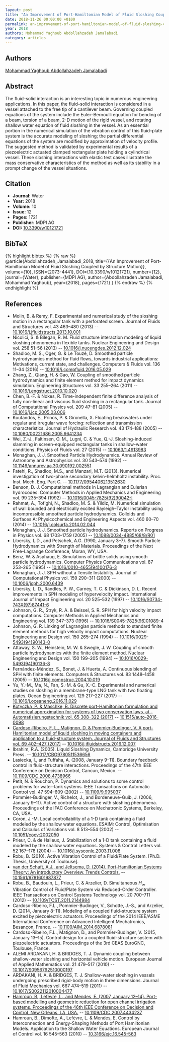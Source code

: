 ```yaml
---
layout: post
title: "An Improvement of Port-Hamiltonian Model of Fluid Sloshing Coupled by Structure Motion"
date: 2018-11-26 00:00:00 +0100
permalink: an-improvement-of-port-hamiltonian-model-of-fluid-sloshing-coupled-by-structure-motion
year: 2018
authors: Mohammad Yaghoub Abdollahzadeh Jamalabadi
category: articles
---
```

 
## Authors
[Mohammad Yaghoub Abdollahzadeh Jamalabadi](authors/mohammad-yaghoub-abdollahzadeh-jamalabadi)
 
## Abstract
The fluid–solid interaction is an interesting topic in numerous engineering applications. In this paper, the fluid–solid interaction is considered in a vessel attached to the free tip of a cantilever beam. Governing coupled equations of the system include the Euler–Bernoulli equation for bending of a beam, torsion of a beam, 2-D motion of the rigid vessel, and rotating shallow water equation of fluid sloshing in the vessel. As an essential portion in the numerical simulation of the vibration control of this fluid–plate system is the accurate modeling of sloshing; the partial differential equations of the system are modified by approximation of velocity profile. The suggested method is validated by experimental results of a piezoelectric actuated clamped rectangular plate holding a cylindrical vessel. These sloshing interactions with elastic test cases illustrate the mass conservative characteristics of the method as well as its stability in a prompt change of the vessel situations.
 
## Citation
- **Journal:** Water
- **Year:** 2018
- **Volume:** 10
- **Issue:** 12
- **Pages:** 1721
- **Publisher:** MDPI AG
- **DOI:** [10.3390/w10121721](https://doi.org/10.3390/w10121721)
 
## BibTeX
{% highlight bibtex %}
{% raw %}
@article{Abdollahzadeh_Jamalabadi_2018,
  title={{An Improvement of Port-Hamiltonian Model of Fluid Sloshing Coupled by Structure Motion}},
  volume={10},
  ISSN={2073-4441},
  DOI={10.3390/w10121721},
  number={12},
  journal={Water},
  publisher={MDPI AG},
  author={Abdollahzadeh Jamalabadi, Mohammad Yaghoub},
  year={2018},
  pages={1721}
}
{% endraw %}
{% endhighlight %}
 
## References
- Molin, B. & Remy, F. Experimental and numerical study of the sloshing motion in a rectangular tank with a perforated screen. Journal of Fluids and Structures vol. 43 463–480 (2013) -- [10.1016/j.jfluidstructs.2013.10.001](https://doi.org/10.1016/j.jfluidstructs.2013.10.001)
- Nicolici, S. & Bilegan, R. M. Fluid structure interaction modeling of liquid sloshing phenomena in flexible tanks. Nuclear Engineering and Design vol. 258 51–56 (2013) -- [10.1016/j.nucengdes.2012.12.024](https://doi.org/10.1016/j.nucengdes.2012.12.024)
- Shadloo, M. S., Oger, G. & Le Touzé, D. Smoothed particle hydrodynamics method for fluid flows, towards industrial applications: Motivations, current state, and challenges. Computers &amp; Fluids vol. 136 11–34 (2016) -- [10.1016/j.compfluid.2016.05.029](https://doi.org/10.1016/j.compfluid.2016.05.029)
- Zhang, Z., Qiang, H. & Gao, W. Coupling of smoothed particle hydrodynamics and finite element method for impact dynamics simulation. Engineering Structures vol. 33 255–264 (2011) -- [10.1016/j.engstruct.2010.10.020](https://doi.org/10.1016/j.engstruct.2010.10.020)
- Chen, B.-F. & Nokes, R. Time-independent finite difference analysis of fully non-linear and viscous fluid sloshing in a rectangular tank. Journal of Computational Physics vol. 209 47–81 (2005) -- [10.1016/j.jcp.2005.03.006](https://doi.org/10.1016/j.jcp.2005.03.006)
- Koutandos, E., Prinos, P. & Gironella, X. Floating breakwaters under regular and irregular wave forcing: reflection and transmission characteristics. Journal of Hydraulic Research vol. 43 174–188 (2005) -- [10.1080/00221686.2005.9641234](https://doi.org/10.1080/00221686.2005.9641234)
- Wei, Z.-J., Faltinsen, O. M., Lugni, C. & Yue, Q.-J. Sloshing-induced slamming in screen-equipped rectangular tanks in shallow-water conditions. Physics of Fluids vol. 27 (2015) -- [10.1063/1.4913983](https://doi.org/10.1063/1.4913983)
- Monaghan, J. J. Smoothed Particle Hydrodynamics. Annual Review of Astronomy and Astrophysics vol. 30 543–574 (1992) -- [10.1146/annurev.aa.30.090192.002551](https://doi.org/10.1146/annurev.aa.30.090192.002551)
- Fatehi, R., Shadloo, M.S., and Manzari, M.T. (2013). Numerical investigation of two-phase secondary kelvin-helmholtz instability. Proc. Inst. Mech. Eng. Part C. -- [10.1177/0954406213512630](https://doi.org/10.1177/0954406213512630)
- Benson, D. J. Computational methods in Lagrangian and Eulerian hydrocodes. Computer Methods in Applied Mechanics and Engineering vol. 99 235–394 (1992) -- [10.1016/0045-7825(92)90042-I](https://doi.org/10.1016/0045-7825(92)90042-I)
- Rahmat, A., Tofighi, N., Shadloo, M. S. & Yildiz, M. Numerical simulation of wall bounded and electrically excited Rayleigh–Taylor instability using incompressible smoothed particle hydrodynamics. Colloids and Surfaces A: Physicochemical and Engineering Aspects vol. 460 60–70 (2014) -- [10.1016/j.colsurfa.2014.02.044](https://doi.org/10.1016/j.colsurfa.2014.02.044)
- Monaghan, J. J. Smoothed particle hydrodynamics. Reports on Progress in Physics vol. 68 1703–1759 (2005) -- [10.1088/0034-4885/68/8/R01](https://doi.org/10.1088/0034-4885/68/8/R01)
- Libersky, L.D., and Petschek, A.G. (1990, January 3–7). Smooth Particle Hydrodynamics with Strength of Materials. Proceedings of the Next Free-Lagrange Conference, Moran, WY, USA.
- Benz, W. & Asphaug, E. Simulations of brittle solids using smooth particle hydrodynamics. Computer Physics Communications vol. 87 253–265 (1995) -- [10.1016/0010-4655(94)00176-3](https://doi.org/10.1016/0010-4655(94)00176-3)
- Monaghan, J. J. SPH without a Tensile Instability. Journal of Computational Physics vol. 159 290–311 (2000) -- [10.1006/jcph.2000.6439](https://doi.org/10.1006/jcph.2000.6439)
- Libersky, L. D., Randles, P. W., Carney, T. C. & Dickinson, D. L. Recent improvements in SPH modeling of hypervelocity impact. International Journal of Impact Engineering vol. 20 525–532 (1997) -- [10.1016/S0734-743X(97)87441-6](https://doi.org/10.1016/S0734-743X(97)87441-6)
- Johnson, G. R., Stryk, R. A. & Beissel, S. R. SPH for high velocity impact computations. Computer Methods in Applied Mechanics and Engineering vol. 139 347–373 (1996) -- [10.1016/S0045-7825(96)01089-4](https://doi.org/10.1016/S0045-7825(96)01089-4)
- Johnson, G. R. Linking of Lagrangian particle methods to standard finite element methods for high velocity impact computations. Nuclear Engineering and Design vol. 150 265–274 (1994) -- [10.1016/0029-5493(94)90143-0](https://doi.org/10.1016/0029-5493(94)90143-0)
- Attaway, S. W., Heinstein, M. W. & Swegle, J. W. Coupling of smooth particle hydrodynamics with the finite element method. Nuclear Engineering and Design vol. 150 199–205 (1994) -- [10.1016/0029-5493(94)90136-8](https://doi.org/10.1016/0029-5493(94)90136-8)
- Fernández-Méndez, S., Bonet, J. & Huerta, A. Continuous blending of SPH with finite elements. Computers &amp; Structures vol. 83 1448–1458 (2005) -- [10.1016/j.compstruc.2004.10.019](https://doi.org/10.1016/j.compstruc.2004.10.019)
- Yu, Y.-M., Ma, N., Fan, S.-M. & Gu, X.-C. Experimental and numerical studies on sloshing in a membrane-type LNG tank with two floating plates. Ocean Engineering vol. 129 217–227 (2017) -- [10.1016/j.oceaneng.2016.11.029](https://doi.org/10.1016/j.oceaneng.2016.11.029)
- [Kotyczka, P. & Maschke, B. Discrete port-Hamiltonian formulation and numerical approximation for systems of two conservation laws. at - Automatisierungstechnik vol. 65 308–322 (2017)](discrete-port-hamiltonian-formulation-and-numerical-approximation-for-systems-of-two-conservation-laws) -- [10.1515/auto-2016-0098](https://doi.org/10.1515/auto-2016-0098)
- [Cardoso-Ribeiro, F. L., Matignon, D. & Pommier-Budinger, V. A port-Hamiltonian model of liquid sloshing in moving containers and application to a fluid-structure system. Journal of Fluids and Structures vol. 69 402–427 (2017)](a-port-hamiltonian-model-of-liquid-sloshing-in-moving-containers-and-application-to-a-fluid-structure-system) -- [10.1016/j.jfluidstructs.2016.12.007](https://doi.org/10.1016/j.jfluidstructs.2016.12.007)
- Ibrahim, R.A. (2005). Liquid Sloshing Dynamics, Cambridge University Press. -- [10.1017/CBO9780511536656](https://doi.org/10.1017/CBO9780511536656)
- Lasiecka, I., and Tuffaha, A. (2008, January 9–11). Boundary feedback control in fluid-structure interactions. Proceedings of the 47th IEEE Conference on Decision Control, Cancun, Mexico. -- [10.1109/CDC.2008.4738966](https://doi.org/10.1109/CDC.2008.4738966)
- Petit, N. & Rouchon, P. Dynamics and solutions to some control problems for water-tank systems. IEEE Transactions on Automatic Control vol. 47 594–609 (2002) -- [10.1109/9.995037](https://doi.org/10.1109/9.995037)
- Pommier-Budinger, V., Richelot, J., and Bordeneuve-Guib, J. (2006, January 9–11). Active control of a structure with sloshing phenomena. Proceedings of the IFAC Conference on Mechatronic Systems, Berkeley, CA, USA.
- Coron, J.-M. Local controllability of a 1-D tank containing a fluid modeled by the shallow water equations. ESAIM: Control, Optimisation and Calculus of Variations vol. 8 513–554 (2002) -- [10.1051/cocv:2002050](https://doi.org/10.1051/cocv:2002050)
- Prieur, C. & de Halleux, J. Stabilization of a 1-D tank containing a fluid modeled by the shallow water equations. Systems &amp; Control Letters vol. 52 167–178 (2004) -- [10.1016/j.sysconle.2003.11.008](https://doi.org/10.1016/j.sysconle.2003.11.008)
- Robu, B. (2010). Active Vibration Control of a Fluid/Plate System. [Ph.D. Thesis, University of Toulouse].
- [van der Schaft, A.J., and Jeltsema, D. (2014). Port-Hamiltonian Systems Theory: An introductory Overview, Trends Controls.](port-hamiltonian-systems-theory-an-introductory-overview) -- [10.1561/9781601987877](https://doi.org/10.1561/9781601987877)
- Robu, B., Baudouin, L., Prieur, C. & Arzelier, D. Simultaneous $H_\infty$ Vibration Control of Fluid/Plate System via Reduced-Order Controller. IEEE Transactions on Control Systems Technology vol. 20 700–711 (2012) -- [10.1109/TCST.2011.2144984](https://doi.org/10.1109/TCST.2011.2144984)
- Cardoso-Ribeiro, F.L., Pommier-Budinger, V., Schotte, J.-S., and Arzelier, D. (2014, January 8–11). Modeling of a coupled fluid-structure system excited by piezoelectric actuators. Proceedings of the 2014 IEEE/ASME International Conference on Advanced Intelligent Mechatronics, Besançon, France. -- [10.1109/AIM.2014.6878081](https://doi.org/10.1109/AIM.2014.6878081)
- Cardoso-Ribeiro, F.L., Matignon, D., and Pommier-Budinger, V. (2015, January 13–15). Control design for a coupled fluid-structure system with piezoelectric actuators. Proceedings of the 3rd CEAS EuroGNC, Toulouse, France.
- ALEMI ARDAKANI, H. & BRIDGES, T. J. Dynamic coupling between shallow-water sloshing and horizontal vehicle motion. European Journal of Applied Mathematics vol. 21 479–517 (2010) -- [10.1017/S0956792510000197](https://doi.org/10.1017/S0956792510000197)
- ARDAKANI, H. A. & BRIDGES, T. J. Shallow-water sloshing in vessels undergoing prescribed rigid-body motion in three dimensions. Journal of Fluid Mechanics vol. 667 474–519 (2011) -- [10.1017/S0022112010004477](https://doi.org/10.1017/S0022112010004477)
- [Hamroun, B., Lefevre, L., and Mendes, E. (2007, January 12–14). Port-based modelling and geometric reduction for open channel irrigation systems. Proceedings of the 46th IEEE Conference on Decision and Control, New Orleans, LA, USA.](port-based-modelling-and-geometric-reduction-for-open-channel-irrigation-systems) -- [10.1109/CDC.2007.4434237](https://doi.org/10.1109/CDC.2007.4434237)
- Hamroun, B., Dimofte, A., Lefèvre, L. & Mendes, E. Control by Interconnection and Energy-Shaping Methods of Port Hamiltonian Models. Application to the Shallow Water Equations. European Journal of Control vol. 16 545–563 (2010) -- [10.3166/ejc.16.545-563](https://doi.org/10.3166/ejc.16.545-563)

